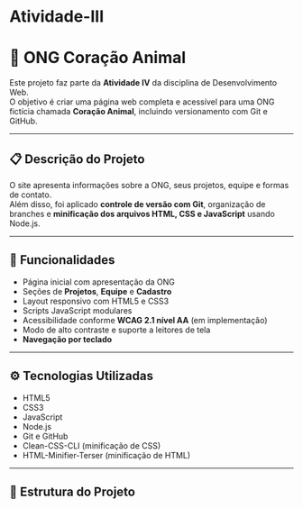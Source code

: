 # Atividade-III
# 🐾 ONG Coração Animal

Este projeto faz parte da **Atividade IV** da disciplina de Desenvolvimento Web.  
O objetivo é criar uma página web completa e acessível para uma ONG fictícia chamada **Coração Animal**, incluindo versionamento com Git e GitHub.

---

## 📋 Descrição do Projeto

O site apresenta informações sobre a ONG, seus projetos, equipe e formas de contato.  
Além disso, foi aplicado **controle de versão com Git**, organização de branches e **minificação dos arquivos HTML, CSS e JavaScript** usando Node.js.

---

## 🚀 Funcionalidades

- Página inicial com apresentação da ONG  
- Seções de **Projetos**, **Equipe** e **Cadastro**  
- Layout responsivo com HTML5 e CSS3  
- Scripts JavaScript modulares  
- Acessibilidade conforme **WCAG 2.1 nível AA** (em implementação)  
- Modo de alto contraste e suporte a leitores de tela  
- **Navegação por teclado**

---

## ⚙️ Tecnologias Utilizadas

- HTML5  
- CSS3  
- JavaScript  
- Node.js  
- Git e GitHub  
- Clean-CSS-CLI (minificação de CSS)  
- HTML-Minifier-Terser (minificação de HTML)  

---

## 🧩 Estrutura do Projeto
